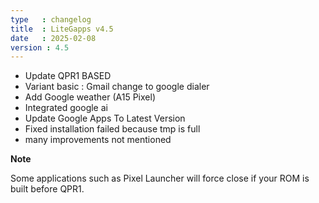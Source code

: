 ```yaml
---
type   : changelog
title  : LiteGapps v4.5
date   : 2025-02-08
version : 4.5
---
```


- Update QPR1 BASED
- Variant basic : Gmail change to google dialer
- Add Google weather (A15 Pixel)
- Integrated google ai
- Update Google Apps To Latest Version
- Fixed installation failed because tmp is full
- many improvements not mentioned


**Note**

Some applications such as Pixel Launcher will force close if your ROM is built before QPR1.

